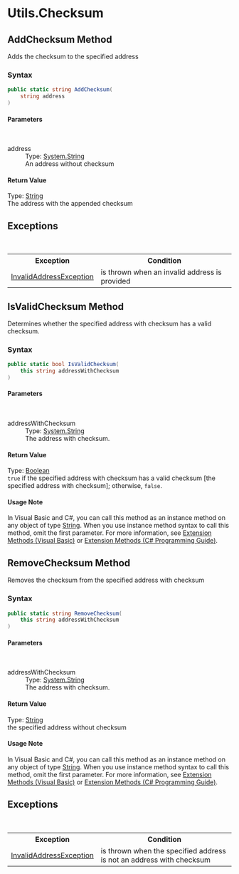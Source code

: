 # Utils.Checksum
## AddChecksum Method 
 

Adds the checksum to the specified address



### Syntax


```cs
public static string AddChecksum(
	string address
)
```


#### Parameters
&nbsp;<dl><dt>address</dt><dd>Type: <a href="http://msdn2.microsoft.com/en-us/library/s1wwdcbf" target="_blank">System.String</a><br />An address without checksum</dd></dl>

#### Return Value
Type: <a href="http://msdn2.microsoft.com/en-us/library/s1wwdcbf" target="_blank">String</a><br />The address with the appended checksum

## Exceptions
&nbsp;<table><tr><th>Exception</th><th>Condition</th></tr><tr><td><a href="T_Iota_Lib_CSharp_Api_Exception_InvalidAddressException">InvalidAddressException</a></td><td>is thrown when an invalid address is provided</td></tr></table>


## IsValidChecksum Method 
 

Determines whether the specified address with checksum has a valid checksum.



### Syntax


```cs
public static bool IsValidChecksum(
	this string addressWithChecksum
)
```


#### Parameters
&nbsp;<dl><dt>addressWithChecksum</dt><dd>Type: <a href="http://msdn2.microsoft.com/en-us/library/s1wwdcbf" target="_blank">System.String</a><br />The address with checksum.</dd></dl>

#### Return Value
Type: <a href="http://msdn2.microsoft.com/en-us/library/a28wyd50" target="_blank">Boolean</a><br />`true` if the specified address with checksum has a valid checksum [the specified address with checksum]; otherwise, `false`.

#### Usage Note
In Visual Basic and C#, you can call this method as an instance method on any object of type <a href="http://msdn2.microsoft.com/en-us/library/s1wwdcbf" target="_blank">String</a>. When you use instance method syntax to call this method, omit the first parameter. For more information, see <a href="http://msdn.microsoft.com/en-us/library/bb384936.aspx">Extension Methods (Visual Basic)</a> or <a href="http://msdn.microsoft.com/en-us/library/bb383977.aspx">Extension Methods (C# Programming Guide)</a>.


## RemoveChecksum Method 
 

Removes the checksum from the specified address with checksum



### Syntax


```cs
public static string RemoveChecksum(
	this string addressWithChecksum
)
```


#### Parameters
&nbsp;<dl><dt>addressWithChecksum</dt><dd>Type: <a href="http://msdn2.microsoft.com/en-us/library/s1wwdcbf" target="_blank">System.String</a><br />The address with checksum.</dd></dl>

#### Return Value
Type: <a href="http://msdn2.microsoft.com/en-us/library/s1wwdcbf" target="_blank">String</a><br />the specified address without checksum

#### Usage Note
In Visual Basic and C#, you can call this method as an instance method on any object of type <a href="http://msdn2.microsoft.com/en-us/library/s1wwdcbf" target="_blank">String</a>. When you use instance method syntax to call this method, omit the first parameter. For more information, see <a href="http://msdn.microsoft.com/en-us/library/bb384936.aspx">Extension Methods (Visual Basic)</a> or <a href="http://msdn.microsoft.com/en-us/library/bb383977.aspx">Extension Methods (C# Programming Guide)</a>.

## Exceptions
&nbsp;<table><tr><th>Exception</th><th>Condition</th></tr><tr><td><a href="T_Iota_Lib_CSharp_Api_Exception_InvalidAddressException">InvalidAddressException</a></td><td>is thrown when the specified address is not an address with checksum</td></tr></table>


